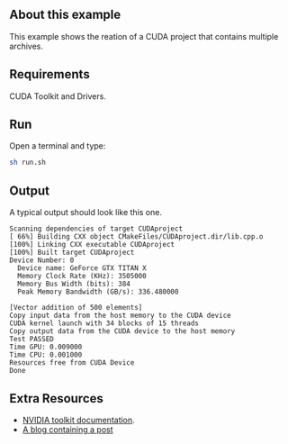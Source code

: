 ## About this example

This example shows the reation of a CUDA project that contains multiple archives.

## Requirements

CUDA Toolkit and Drivers. 

## Run

Open a terminal and type:

```bash
sh run.sh
```


## Output

A typical output should look like this one. 

```
Scanning dependencies of target CUDAproject
[ 66%] Building CXX object CMakeFiles/CUDAproject.dir/lib.cpp.o
[100%] Linking CXX executable CUDAproject
[100%] Built target CUDAproject
Device Number: 0
  Device name: GeForce GTX TITAN X
  Memory Clock Rate (KHz): 3505000
  Memory Bus Width (bits): 384
  Peak Memory Bandwidth (GB/s): 336.480000

[Vector addition of 500 elements]
Copy input data from the host memory to the CUDA device
CUDA kernel launch with 34 blocks of 15 threads
Copy output data from the CUDA device to the host memory
Test PASSED
Time GPU: 0.009000
Time CPU: 0.001000
Resources free from CUDA Device
Done
```

## Extra Resources

  * [NVIDIA toolkit documentation](https://developer.nvidia.com/cuda-toolkit).
  * [A blog containing a post](http://bikulov.org/blog/2013/12/24/example-of-cmake-file-for-cuda-plus-cpp-code/)



